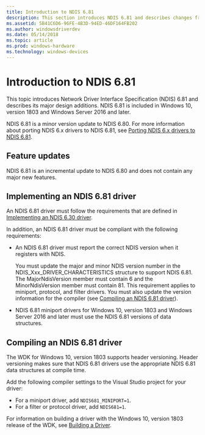 ```yaml
---
title: Introduction to NDIS 6.81
description: This section introduces NDIS 6.81 and describes changes from NDIS 6.70. NDIS 6.81 is included in Windows 10, version 1803.
ms.assetid: 5B41C6D6-96FE-4B3D-94ED-46DF164FB202
ms.author: windowsdriverdev
ms.date: 05/14/2018
ms.topic: article
ms.prod: windows-hardware
ms.technology: windows-devices
---
```


# Introduction to NDIS 6.81

This topic introduces Network Driver Interface Specification (NDIS) 6.81 and describes its major design additions. NDIS 6.81 is included in Windows 10, version 1803 and Windows Server 2016 and later.

NDIS 6.81 is a minor version update to NDIS 6.80. For more information about porting NDIS 6.x drivers to NDIS 6.81, see [Porting NDIS 6.x drivers to NDIS 6.81](porting-ndis-6-x-drivers-to-ndis-6-81.md).

## Feature updates

NDIS 6.81 is an incremental update to NDIS 6.80 and does not contain any major new features.

## Implementing an NDIS 6.81 driver

An NDIS 6.81 driver must follow the requirements that are defined in [Implementing an NDIS 6.30 driver](implementing-an-ndis-6-30-driver.md).

In addition, an NDIS 6.81 driver must be compliant with the following requirements:

- An NDIS 6.81 driver must report the correct NDIS version when it registers with NDIS.
   
   You must update the major and minor NDIS version number in the NDIS_Xxx_DRIVER_CHARACTERISTICS structure to support NDIS 6.81. The MajorNdisVersion member must contain 6 and the MinorNdisVersion member must contain 81. This requirement applies to miniport, protocol, and filter drivers. You must also update the version information for the compiler (see [Compiling an NDIS 6.81 driver](#compiling-an-ndis-681-driver)).

- NDIS 6.81 miniport drivers for Windows 10, version 1803 and Windows Server 2016 and later must use the NDIS 6.81 versions of data structures.

## Compiling an NDIS 6.81 driver

The WDK for Windows 10, version 1803 supports header versioning. Header versioning makes sure that NDIS 6.81 drivers use the appropriate NDIS 6.81 data structures at compile time.

Add the following compiler settings to the Visual Studio project for your driver:

- For a miniport driver, add `NDIS681_MINIPORT=1`.
- For a filter or protocol driver, add `NDIS681=1`.

For information on building a driver with the Windows 10, version 1803 release of the WDK, see [Building a Driver](../develop/building-a-driver.md).